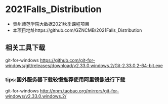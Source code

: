 # 2021Falls_Distribution
- 贵州师范学院大数据2021秋季课程项目
- 本项目地址https://github.com/GZNCMB/2021Falls_Distribution
## 相关工具下载
git-for-windows https://github.com/git-for-windows/git/releases/download/v2.33.0.windows.2/Git-2.33.0.2-64-bit.exe
### tips:国外服务器下载较慢推荐使用阿里镜像进行下载
git-for-windows http://npm.taobao.org/mirrors/git-for-windows/v2.33.0.windows.2/

